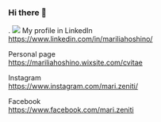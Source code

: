 ### Hi there 👋
.
<img src="https://user-images.githubusercontent.com/37448340/87267194-5a2c8c80-c49d-11ea-95a5-993860580961.png">
My profile in LinkedIn <br>
https://www.linkedin.com/in/mariliahoshino/

Personal page <br>
https://mariliahoshino.wixsite.com/cvitae

Instagram <br>
https://www.instagram.com/mari.zeniti/

Facebook <br>
https://www.facebook.com/mari.zeniti

<!--
**mariliahoshino/mariliahoshino** is a ✨ _special_ ✨ repository because its `README.md` (this file) appears on your GitHub profile.

Here are some ideas to get you started:

- 🔭 I’m currently working on ...
- 🌱 I’m currently learning ...
- 👯 I’m looking to collaborate on ...
- 🤔 I’m looking for help with ...
- 💬 Ask me about ...
- 📫 How to reach me: ...
- 😄 Pronouns: ...
- ⚡ Fun fact: ...
-->
